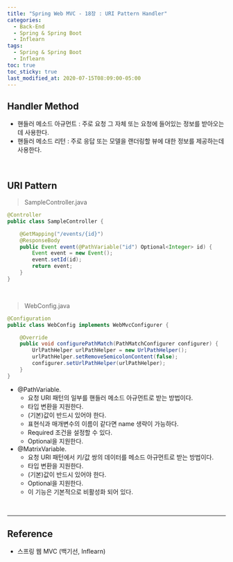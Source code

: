 ```yaml
---
title: "Spring Web MVC - 18장 : URI Pattern Handler"
categories:
  - Back-End
  - Spring & Spring Boot
  - Inflearn
tags:
  - Spring & Spring Boot
  - Inflearn
toc: true
toc_sticky: true
last_modified_at: 2020-07-15T08:09:00-05:00
---
```


## Handler Method

* 핸들러 메소드 아규먼트 : 주로 요청 그 자체 또는 요청에 들어있는 정보를 받아오는데 사용한다.
* 핸들러 메소드 리턴 : 주로 응답 또는 모델을 랜더링할 뷰에 대한 정보를 제공하는데 사용한다.

<br>

## URI Pattern

> SampleController.java

```java
@Controller
public class SampleController {

    @GetMapping("/events/{id}")
    @ResponseBody
    public Event event(@PathVariable("id") Optional<Integer> id) {
        Event event = new Event();
        event.setId(id);
        return event;
    }
}
```

<br>

> WebConfig.java

```java
@Configuration
public class WebConfig implements WebMvcConfigurer {

    @Override
    public void configurePathMatch(PathMatchConfigurer configurer) {
        UrlPathHelper urlPathHelper = new UrlPathHelper();
        urlPathHelper.setRemoveSemicolonContent(false);
        configurer.setUrlPathHelper(urlPathHelper);
    }
}
```

* @PathVariable.
	* 요청 URI 패턴의 일부를 핸들러 메소드 아규먼트로 받는 방법이다.
	* 타입 변환을 지원한다.
	* (기본)값이 반드시 있어야 한다.
	* 표현식과 매개변수의 이름이 같다면 name 생략이 가능하다.
	* Required 조건을 설정할 수 있다.
	* Optional을 지원한다.
* @MatrixVariable.
	* 요청 URI 패턴에서 키/값 쌍의 데이터를 메소드 아규먼트로 받는 방법이다.
	* 타입 변환을 지원한다.
	* (기본)값이 반드시 있어야 한다.
	* Optional을 지원한다.
	* 이 기능은 기본적으로 비활성화 되어 있다.

<br>

---

## Reference

*	스프링 웹 MVC (백기선, Inflearn)
